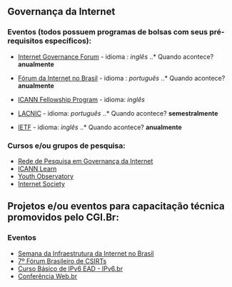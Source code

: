 ## Governança da Internet 

### Eventos (todos possuem programas de bolsas com seus pré-requisitos específicos):
* [Internet Governance Forum](https://www.intgovforum.org/)  - idioma : *inglês*
..* Quando acontece? **anualmente**
  
* [Fórum da Internet no Brasil](http://forumdainternet.cgi.br/index.html) - idioma : *português*
..* Quando acontece? **anualmente**
* [ICANN Fellowship Program](https://www.icann.org/fellowshipprogram) - idioma: *inglês*

* [LACNIC](http://www.lacnic.net/991/1/lacnic/programa-de-becas) - idioma: *português*
..* Quando acontece? **semestralmente**

* [IETF](https://www.ietf.org/newcomers.html) - idioma: *inglês*
..* Quando acontece? **anualmente**

### Cursos e/ou grupos de pesquisa:
* [Rede de Pesquisa em Governança da Internet](http://www.redegovernanca.net.br/)
* [ICANN Learn](https://learn.icann.org/)
* [Youth Observatory](http://obdjuv.org/)
* [Internet Society](https://www.internetsociety.org/)


## Projetos e/ou eventos para capacitação técnica promovidos pelo CGI.Br:

### Eventos
* [Semana da Infraestrutura da Internet no Brasil](http://nic.br/semanainfrabr/)
* [7º Fórum Brasileiro de CSIRTs](https://www.cert.br/forum2018/)
* [Curso Básico de IPv6 EAD - IPv6.br](http://saladeaula.nic.br/courses/course-v1:NIC.br+IPV6-001+T001/about)
* [Conferência Web.br](http://conferenciaweb.w3c.br/)




